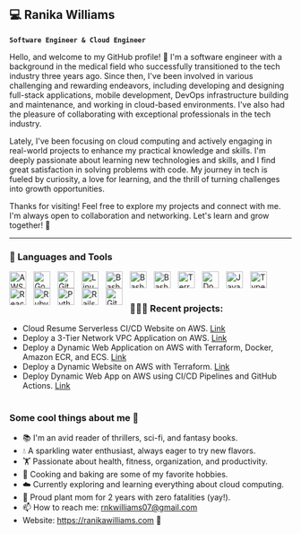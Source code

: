 ## 💻 Ranika Williams

**`Software Engineer & Cloud Engineer`**

Hello, and welcome to my GitHub profile! 👋 I'm a software engineer with a background in the medical field who successfully transitioned to the tech industry three years ago. Since then, I've been involved in various challenging and rewarding endeavors, including developing and designing full-stack applications, mobile development, DevOps infrastructure building and maintenance, and working in cloud-based environments. I've also had the pleasure of collaborating with exceptional professionals in the tech industry.

Lately, I've been focusing on cloud computing and actively engaging in real-world projects to enhance my practical knowledge and skills. I'm deeply passionate about learning new technologies and skills, and I find great satisfaction in solving problems with code. My journey in tech is fueled by curiosity, a love for learning, and the thrill of turning challenges into growth opportunities.

Thanks for visiting! Feel free to explore my projects and connect with me. I'm always open to collaboration and networking. Let's learn and grow together! 🚀

---

### 🧰 Languages and Tools

<img align="left" alt="AWS" width="30px" style="padding-right:10px;" src="https://cdn.jsdelivr.net/gh/devicons/devicon@latest/icons/amazonwebservices/amazonwebservices-original-wordmark.svg" />
<img align="left" alt="Google Cloud" width="30px" style="padding-right:10px;" src="https://cdn.jsdelivr.net/gh/devicons/devicon@latest/icons/googlecloud/googlecloud-original-wordmark.svg" />
<img align="left" alt="Git" width="30px" style="padding-right:10px;" src="https://cdn.jsdelivr.net/gh/devicons/devicon/icons/git/git-original.svg" />
<img align="left" alt="Linux" width="30px" style="padding-right:10px;" src="https://cdn.jsdelivr.net/gh/devicons/devicon/icons/linux/linux-original.svg" />
<img align="left" alt="Bash" width="30px" style="padding-right:10px;" src="https://cdn.jsdelivr.net/gh/devicons/devicon/icons/bash/bash-original.svg" />
<img align="left" alt="Bash" width="30px" style="padding-right:10px;" src="https://cdn.jsdelivr.net/gh/devicons/devicon@latest/icons/kubernetes/kubernetes-original-wordmark.svg" />
<img align="left" alt="Bash" width="30px" style="padding-right:10px;" src="https://cdn.jsdelivr.net/gh/devicons/devicon@latest/icons/jenkins/jenkins-original.svg" />          
<img align="left" alt="Terraform" width="30px" style="padding-right:10px;" src="https://cdn.jsdelivr.net/gh/devicons/devicon@latest/icons/terraform/terraform-original.svg" />
<img align="left" alt="Docker" width="30px" style="padding-right:10px;" src="https://cdn.jsdelivr.net/gh/devicons/devicon@latest/icons/docker/docker-original.svg" />
<img align="left" alt="JavaScript" width="30px" style="padding-right:10px;" src="https://cdn.jsdelivr.net/gh/devicons/devicon/icons/javascript/javascript-plain.svg" />
<img align="left" alt="TypeScript" width="30px" style="padding-right:10px;" src="https://cdn.jsdelivr.net/gh/devicons/devicon/icons/typescript/typescript-plain.svg" />
<img align="left" alt="React" width="30px" style="padding-right:10px;" src="https://cdn.jsdelivr.net/gh/devicons/devicon/icons/react/react-original.svg" />
<img align="left" alt="Ruby" width="30px" style="padding-right:10px;" src="https://cdn.jsdelivr.net/gh/devicons/devicon@latest/icons/ruby/ruby-original.svg" />   
<img align="left" alt="Python" width="30px" style="padding-right:10px;" src="https://cdn.jsdelivr.net/gh/devicons/devicon/icons/python/python-plain.svg" />
<img align="left" alt="Rails" width="30px" style="padding-right:10px;" src="https://cdn.jsdelivr.net/gh/devicons/devicon@latest/icons/rails/rails-original-wordmark.svg" />
<img align="left" alt="GitHub" width="30px" style="padding-right:10px;" src="https://cdn.jsdelivr.net/gh/devicons/devicon/icons/github/github-original.svg" />
<br />

#

### 👩🏾‍💻 Recent projects:

- Cloud Resume Serverless CI/CD Website on AWS. [Link](https://github.com/rnkwilliams/aws-cloud-resume-challenge-frontend)
- Deploy a 3-Tier Network VPC Application on AWS. [Link](https://github.com/rnkwilliams/host-a-static-wordpress-website-on-aws)
- Deploy a Dynamic Web Application on AWS with Terraform, Docker, Amazon ECR, and ECS. [Link](https://github.com/rnkwilliams/rentzone-terraform-ecs-project)
- Deploy a Dynamic Website on AWS with Terraform. [Link](https://github.com/rnkwilliams/terraform-projects)
- Deploy Dynamic Web App on AWS using CI/CD Pipelines and GitHub Actions. [Link]( https://github.com/rnkwilliams/rentzone-github-actions-terraform-ecs-project)
#

<!-- ### 📊 Stats -->

<!-- ![Ranika's GitHub stats](https://github-readme-stats.vercel.app/api?username=rnkwilliams&show_icons=true&theme=gruvbox) -->

<!-- ![GitHub Streak](https://streak-stats.demolab.com?user=rnkwilliams&theme=gruvbox&border_radius=4.5) -->

### Some cool things about me 🌟

- 📚 I'm an avid reader of thrillers, sci-fi, and fantasy books.
- 💧 A sparkling water enthusiast, always eager to try new flavors.
- 🏋️ Passionate about health, fitness, organization, and productivity.
- 🍳 Cooking and baking are some of my favorite hobbies.
- ☁️ Currently exploring and learning everything about cloud computing.
- 🌿 Proud plant mom for 2 years with zero fatalities (yay!).
- 📫 How to reach me: rnkwilliams07@gmail.com 
- Website: https://ranikawilliams.com 👋

<!--
<details>
 <summary><h3>👨‍💻 Ranika's Coding Journey</h3></summary>  
-->


